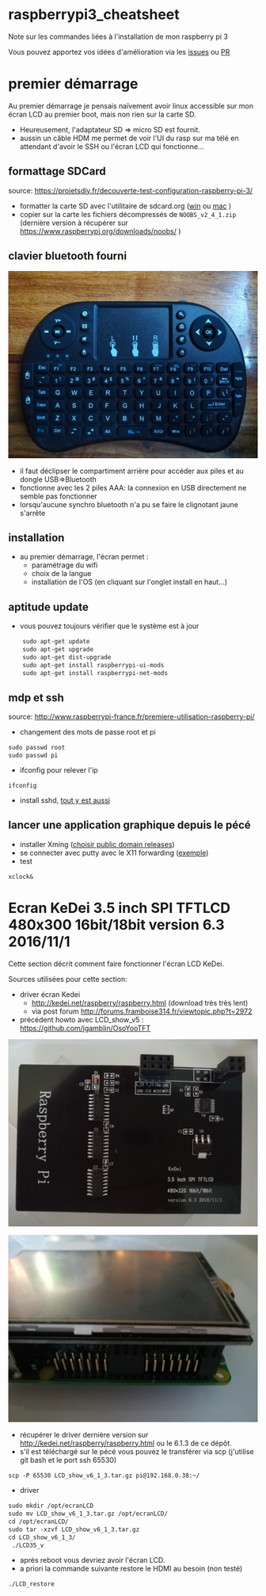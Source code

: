 # raspberrypi3_cheatsheet
Note sur les commandes liées à l'installation de mon raspberry pi 3

Vous pouvez apportez vos idées d'amélioration via les [issues](https://github.com/boly38/raspberrypi3_cheatsheet/issues) ou [PR](https://github.com/boly38/raspberrypi3_cheatsheet/pulls)



# premier démarrage

Au premier démarrage je pensais naïvement avoir linux accessible sur mon écran LCD au premier boot, mais non rien sur la carte SD.
* Heureusement, l'adaptateur SD => micro SD est fournit.
* aussin un câble HDM me permet de voir l'UI du rasp sur ma télé en attendant d'avoir le SSH ou l'écran LCD qui fonctionne...


## formattage SDCard

source: https://projetsdiy.fr/decouverte-test-configuration-raspberry-pi-3/
* formatter la carte SD avec l'utilitaire de sdcard.org ([win](https://www.sdcard.org/downloads/formatter_4/eula_windows/index.html) ou [mac](https://www.sdcard.org/downloads/formatter_4/eula_mac/index.html) )
* copier sur la carte les fichiers décompressés de `NOOBS_v2_4_1.zip` (dernière version à récupérer sur https://www.raspberrypi.org/downloads/noobs/ )

## clavier bluetooth fourni
![Clavier bluetooth](https://raw.githubusercontent.com/boly38/raspberrypi3_cheatsheet/master/IMG_20170625_205327.jpg "Clavier bluetooth")

* il faut déclipser le compartiment arrière pour accéder aux piles et au dongle USB=>Bluetooth
* fonctionne avec les 2 piles AAA: la connexion en USB directement ne semble pas fonctionner
* lorsqu'aucune synchro bluetooth n'a pu se faire le clignotant jaune s'arrête

## installation
* au premier démarrage, l'écran permet :
   * paramétrage du wifi
   * choix de la langue
   * installation de l'OS (en cliquant sur l'onglet install en haut...)

## aptitude update

* vous pouvez toujours vérifier que le système est à jour
```
    sudo apt-get update
    sudo apt-get upgrade
    sudo apt-get dist-upgrade
    sudo apt-get install raspberrypi-ui-mods
    sudo apt-get install raspberrypi-net-mods
```

## mdp et ssh

source: http://www.raspberrypi-france.fr/premiere-utilisation-raspberry-pi/
* changement des mots de passe root et pi
```
sudo passwd root
sudo passwd pi
```
* ifconfig pour relever l'ip
```
ifconfig
```
* install sshd, [tout y est aussi](http://www.raspberrypi-france.fr/premiere-utilisation-raspberry-pi/#Parametrage-de-la-connexion-SSH)

## lancer une application graphique depuis le pécé
* installer Xming ([choisir public domain releases](http://www.straightrunning.com/XmingNotes/))
* se connecter avec putty avec le X11 forwarding ([exemple](http://jmdefais.pagesperso-orange.fr/techn_jm/robot/robot_pi/putty.htm))
* test
```
xclock&
```


# Ecran KeDei 3.5 inch SPI TFTLCD 480x300 16bit/18bit version 6.3 2016/11/1

Cette section décrit comment faire fonctionner l'écran LCD KeDei.


Sources utilisées pour cette section:
* driver écran Kedei
   * http://kedei.net/raspberry/raspberry.html (download très très lent)
   * via post forum http://forums.framboise314.fr/viewtopic.php?t=2972
* précédent howto avec LCD_show_v5 : https://github.com/jgamblin/OsoYooTFT 


![arrière écran KeDei](https://raw.githubusercontent.com/boly38/raspberrypi3_cheatsheet/master/IMG_20170625_193519.jpg "arrière écran KeDei")

![plug écran KeDei](https://raw.githubusercontent.com/boly38/raspberrypi3_cheatsheet/master/IMG_20170625_193544.jpg "plug écran KeDei")

* récupérer le driver dernière version sur http://kedei.net/raspberry/raspberry.html ou le 6.1.3 de ce dépôt.
* s'il est téléchargé sur le pécé vous pouvez le transférer via scp (j'utilise git bash et le port ssh 65530)
```
scp -P 65530 LCD_show_v6_1_3.tar.gz pi@192.168.0.38:~/
``` 

* driver
```
sudo mkdir /opt/ecranLCD
sudo mv LCD_show_v6_1_3.tar.gz /opt/ecranLCD/
cd /opt/ecranLCD/
sudo tar -xzvf LCD_show_v6_1_3.tar.gz
cd LCD_show_v6_1_3/
 ./LCD35_v
```
* après reboot vous devriez avoir l'écran LCD.
* a priori la commande suivante restore le HDMI au besoin (non testé)
```
./LCD_restore
```


